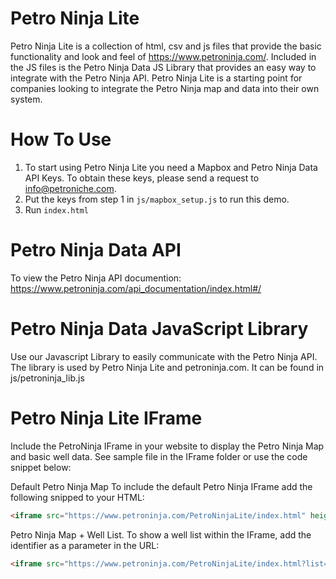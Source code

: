 # Petro Ninja Lite

Petro Ninja Lite is a collection of html, csv and js files that provide the basic functionality and look and feel of https://www.petroninja.com/. Included in the JS files is the Petro Ninja Data JS Library that provides an easy way to integrate with the Petro Ninja API. Petro Ninja Lite is a starting point for companies looking to integrate the Petro Ninja map and data into their own system.

# How To Use

1. To start using Petro Ninja Lite you need a Mapbox and Petro Ninja Data API Keys. To obtain these keys, please send a request to info@petroniche.com.
2. Put the keys from step 1 in `js/mapbox_setup.js` to run this demo.
3. Run `index.html`

# Petro Ninja Data API
To view the Petro Ninja API documention: https://www.petroninja.com/api_documentation/index.html#/

# Petro Ninja Data JavaScript Library
Use our Javascript Library to easily communicate with the Petro Ninja API. The library is used by Petro Ninja Lite and petroninja.com. It can be found in js/petroninja_lib.js

# Petro Ninja Lite IFrame
Include the PetroNinja IFrame in your website to display the Petro Ninja Map and basic well data. See sample file in the IFrame folder or use the code snippet below:

Default Petro Ninja Map
To include the default Petro Ninja IFrame add the following snipped to your HTML:	
```html
<iframe src="https://www.petroninja.com/PetroNinjaLite/index.html" height="500px" width="1000px"></iframe>
```
Petro Ninja Map + Well List.
To show a well list within the IFrame, add the identifier as a parameter in the URL:
```html
<iframe src="https://www.petroninja.com/PetroNinjaLite/index.html?list=QndUdK" height="500px" width="1000px"></iframe>
```

